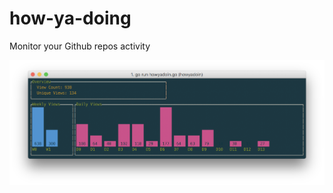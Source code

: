 how-ya-doing
============

Monitor your Github repos activity

![screen](https://github.com/blacktop/how-ya-doing/raw/master/screen-shot.png)
